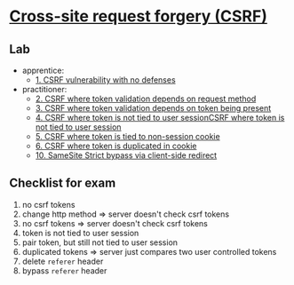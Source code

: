 # [Cross-site request forgery (CSRF)](https://portswigger.net/web-security/csrf)

## Lab

- apprentice:
  - [1. CSRF vulnerability with no defenses](./lab/1.%20CSRF%20vulnerability%20with%20no%20defenses.md)
- practitioner:
  - [2. CSRF where token validation depends on request method](./lab/2.%20CSRF%20where%20token%20validation%20depends%20on%20request%20method.md)
  - [3. CSRF where token validation depends on token being present](./lab/3.%20CSRF%20where%20token%20validation%20depends%20on%20token%20being%20present.md)
  - [4. CSRF where token is not tied to user sessionCSRF where token is not tied to user session](./lab/4.%20CSRF%20where%20token%20is%20not%20tied%20to%20user%20sessionCSRF%20where%20token%20is%20not%20tied%20to%20user%20session.md)
  - [5. CSRF where token is tied to non-session cookie](./lab/5.%20CSRF%20where%20token%20is%20tied%20to%20non-session%20cookie.md)
  - [6. CSRF where token is duplicated in cookie](./lab/6.%20CSRF%20where%20token%20is%20duplicated%20in%20cookie.md)
  - [10. SameSite Strict bypass via client-side redirect](./lab/10.%20SameSite%20Strict%20bypass%20via%20client-side%20redirect.md)

## Checklist for exam

1. no csrf tokens
2. change http method => server doesn't check csrf tokens
3. no csrf tokens => server doesn't check csrf tokens
4. token is not tied to user session
5. pair token, but still not tied to user session
6. duplicated tokens => server just compares two user controlled tokens
7. delete `referer` header
8. bypass `referer` header
